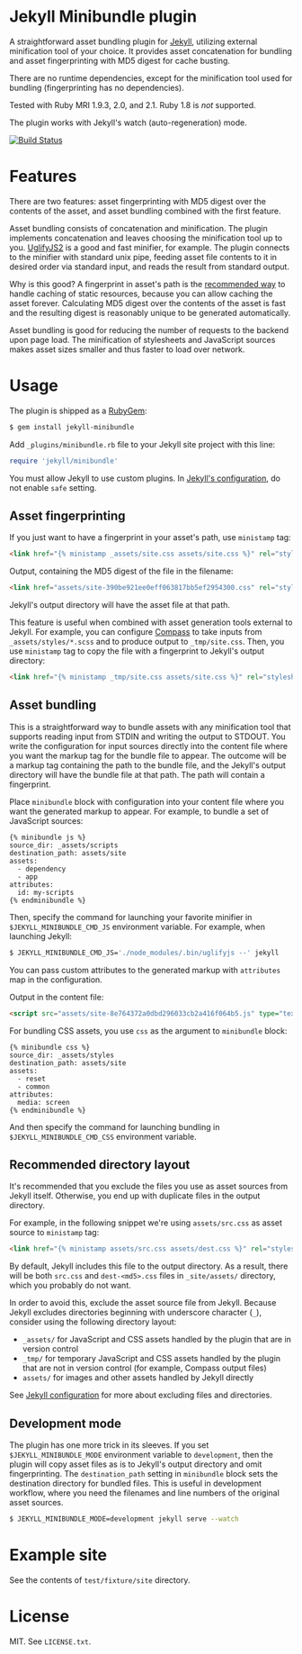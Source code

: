 # Jekyll Minibundle plugin

A straightforward asset bundling plugin for [Jekyll][Jekyll],
utilizing external minification tool of your choice. It provides asset
concatenation for bundling and asset fingerprinting with MD5 digest
for cache busting.

There are no runtime dependencies, except for the minification tool
used for bundling (fingerprinting has no dependencies).

Tested with Ruby MRI 1.9.3, 2.0, and 2.1. Ruby 1.8 is *not* supported.

The plugin works with Jekyll's watch (auto-regeneration) mode.

[![Build Status](https://secure.travis-ci.org/tkareine/jekyll-minibundle.png)](http://travis-ci.org/tkareine/jekyll-minibundle)

# Features

There are two features: asset fingerprinting with MD5 digest over the
contents of the asset, and asset bundling combined with the first
feature.

Asset bundling consists of concatenation and minification. The plugin
implements concatenation and leaves choosing the minification tool up
to you. [UglifyJS2](https://github.com/mishoo/UglifyJS2) is a good and
fast minifier, for example. The plugin connects to the minifier with
standard unix pipe, feeding asset file contents to it in desired order
via standard input, and reads the result from standard output.

Why is this good? A fingerprint in asset's path is the
[recommended way](https://developers.google.com/speed/docs/best-practices/caching)
to handle caching of static resources, because you can allow caching
the asset forever. Calculating MD5 digest over the contents of the
asset is fast and the resulting digest is reasonably unique to be
generated automatically.

Asset bundling is good for reducing the number of requests to the
backend upon page load. The minification of stylesheets and JavaScript
sources makes asset sizes smaller and thus faster to load over
network.

# Usage

The plugin is shipped as a
[RubyGem](https://rubygems.org/gems/jekyll-minibundle):

``` bash
$ gem install jekyll-minibundle
```

Add `_plugins/minibundle.rb` file to your Jekyll site project with
this line:

``` ruby
require 'jekyll/minibundle'
```

You must allow Jekyll to use custom plugins. In
[Jekyll's configuration][JekyllConf], do not enable `safe` setting.

## Asset fingerprinting

If you just want to have a fingerprint in your asset's path, use
`ministamp` tag:

``` html
<link href="{% ministamp _assets/site.css assets/site.css %}" rel="stylesheet" media="screen, projection">
```

Output, containing the MD5 digest of the file in the filename:

``` html
<link href="assets/site-390be921ee0eff063817bb5ef2954300.css" rel="stylesheet" media="screen, projection">
```

Jekyll's output directory will have the asset file at that path.

This feature is useful when combined with asset generation tools
external to Jekyll. For example, you can configure
[Compass](http://compass-style.org/) to take inputs from
`_assets/styles/*.scss` and to produce output to
`_tmp/site.css`. Then, you use `ministamp` tag to copy the file with a
fingerprint to Jekyll's output directory:

``` html
<link href="{% ministamp _tmp/site.css assets/site.css %}" rel="stylesheet">
```

## Asset bundling

This is a straightforward way to bundle assets with any minification
tool that supports reading input from STDIN and writing the output to
STDOUT. You write the configuration for input sources directly into
the content file where you want the markup tag for the bundle file to
appear. The outcome will be a markup tag containing the path to the
bundle file, and the Jekyll's output directory will have the bundle
file at that path. The path will contain a fingerprint.

Place `minibundle` block with configuration into your content file
where you want the generated markup to appear. For example, to bundle
a set of JavaScript sources:

``` text
{% minibundle js %}
source_dir: _assets/scripts
destination_path: assets/site
assets:
  - dependency
  - app
attributes:
  id: my-scripts
{% endminibundle %}
```

Then, specify the command for launching your favorite minifier in
`$JEKYLL_MINIBUNDLE_CMD_JS` environment variable. For example, when
launching Jekyll:

``` bash
$ JEKYLL_MINIBUNDLE_CMD_JS='./node_modules/.bin/uglifyjs --' jekyll
```

You can pass custom attributes to the generated markup with
`attributes` map in the configuration.

Output in the content file:

``` html
<script src="assets/site-8e764372a0dbd296033cb2a416f064b5.js" type="text/javascript" id="my-scripts"></script>
```

For bundling CSS assets, you use `css` as the argument to `minibundle` block:

``` text
{% minibundle css %}
source_dir: _assets/styles
destination_path: assets/site
assets:
  - reset
  - common
attributes:
  media: screen
{% endminibundle %}
```

And then specify the command for launching bundling in
`$JEKYLL_MINIBUNDLE_CMD_CSS` environment variable.

## Recommended directory layout

It's recommended that you exclude the files you use as asset sources
from Jekyll itself. Otherwise, you end up with duplicate files in the
output directory.

For example, in the following snippet we're using `assets/src.css` as
asset source to `ministamp` tag:

``` html
<link href="{% ministamp assets/src.css assets/dest.css %}" rel="stylesheet" media="screen, projection">
```

By default, Jekyll includes this file to the output directory. As a
result, there will be both `src.css` and `dest-<md5>.css` files in
`_site/assets/` directory, which you probably do not want.

In order to avoid this, exclude the asset source file from
Jekyll. Because Jekyll excludes directories beginning with underscore
character (`_`), consider using the following directory layout:

* `_assets/` for JavaScript and CSS assets handled by the plugin that
  are in version control
* `_tmp/` for temporary JavaScript and CSS assets handled by the
  plugin that are not in version control (for example, Compass output
  files)
* `assets/` for images and other assets handled by Jekyll directly

See [Jekyll configuration][JekyllConf] for more about excluding files
and directories.

## Development mode

The plugin has one more trick in its sleeves. If you set
`$JEKYLL_MINIBUNDLE_MODE` environment variable to `development`, then
the plugin will copy asset files as is to Jekyll's output directory
and omit fingerprinting. The `destination_path` setting in
`minibundle` block sets the destination directory for bundled
files. This is useful in development workflow, where you need the
filenames and line numbers of the original asset sources.

``` bash
$ JEKYLL_MINIBUNDLE_MODE=development jekyll serve --watch
```

# Example site

See the contents of `test/fixture/site` directory.

# License

MIT. See `LICENSE.txt`.

[Jekyll]: http://jekyllrb.com/
[JekyllConf]: http://jekyllrb.com/docs/configuration/
